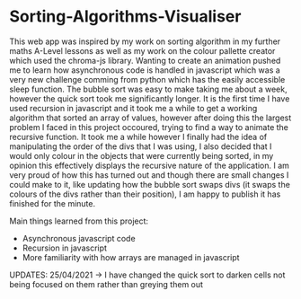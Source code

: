 # Sorting-Algorithms-Visualiser
This web app was inspired by my work on sorting algorithm in my further maths A-Level lessons as well as my work on the colour pallette creator which used the chroma-js library. Wanting to create an animation pushed me to learn how asynchronous code is handled in javascript which was a very new challenge comming from python which has the easily accessible sleep function. The bubble sort was easy to make taking me about a week, however the quick sort took me significantly longer. It is the first time I have used recursion in javascript and it took me a while to get a working algorithm that sorted an array of values, however after doing this the largest problem I faced in this project occoured, trying to find a way to animate the recursive function. It took me a while however I finally had the idea of manipulating the order of the divs that I was using, I also decided that I would only colour in the objects that were currently being sorted, in my opinion this effectively displays the recursive nature of the application. I am very proud of how this has turned out and though there are small changes I could make to it, like updating how the bubble sort swaps divs (it swaps the colours of the divs rather than their position), I am happy to publish it has finished for the minute.

Main things learned from this project:
- Asynchronous javascript code
- Recursion in javascript
- More familiarity with how arrays are managed in javascript

UPDATES:
25/04/2021 -> I have changed the quick sort to darken cells not being focused on them rather than greying them out
